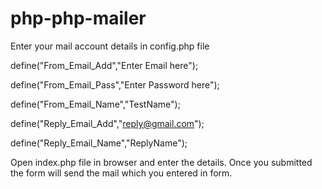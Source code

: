 # php-php-mailer
Enter your mail account details in config.php file

  define("From_Email_Add","Enter Email here");

  define("From_Email_Pass","Enter Password here");

  define("From_Email_Name","TestName");

  define("Reply_Email_Add","reply@gmail.com");

  define("Reply_Email_Name","ReplyName");

Open index.php file in browser and enter the details. Once you submitted the form will send the mail which you entered in form.
